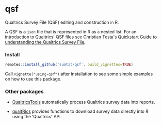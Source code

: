 # qsf

Qualtrics Survey File (QSF) editing and construction in R.

A QSF is a `json` file that is represented in R as a nested list. For an introduction to Qualtrics' QSF files see Christian Testa's [Quickstart Guide to understanding the Qualtrics Survey File](https://gist.github.com/ctesta01/d4255959dace01431fb90618d1e8c241).


### Install 

```R
remotes::install_github('sumtxt/qsf', build_vignettes=TRUE)
```

Call `vignette("using-qsf")` after installation to see some simple examples on how to use this package. 


### Other packages 

* [QualtricsTools](https://github.com/emma-morgan/QualtricsTools) automatically process Qualtrics survey data into reports. 

* [qualtRics](https://github.com/ropensci/qualtRics/) provides functions to download survey data directly into R using the 'Qualtrics' API.



